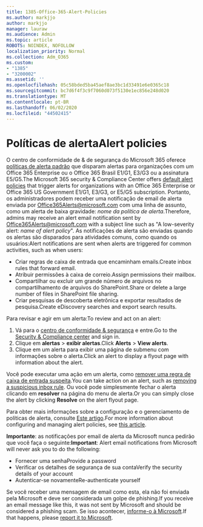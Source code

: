 ```yaml
---
title: 1385-Office-365-Alert-Policies
ms.author: markjjo
author: markjjo
manager: lauraw
ms.audience: Admin
ms.topic: article
ROBOTS: NOINDEX, NOFOLLOW
localization_priority: Normal
ms.collection: Adm_O365
ms.custom:
- "1385"
- "3200002"
ms.assetid: ''
ms.openlocfilehash: 05c58bded5ba45aef8ae3bc1d33491e6e0365c18
ms.sourcegitcommit: bc7d6f4f3c9f7060d073f5130e1ec856e248d020
ms.translationtype: MT
ms.contentlocale: pt-BR
ms.lasthandoff: 06/02/2020
ms.locfileid: "44502415"
---
```

# <a name="alert-policies"></a><span data-ttu-id="f5ae4-102">Políticas de alerta</span><span class="sxs-lookup"><span data-stu-id="f5ae4-102">Alert policies</span></span>

<span data-ttu-id="f5ae4-103">O centro de conformidade de & de segurança do Microsoft 365 oferece [políticas de alerta padrão](https://docs.microsoft.com/microsoft-365/compliance/alert-policies#default-alert-policies) que disparam alertas para organizações com um Office 365 Enterprise ou o Office 365 Brasil E1/G1, E3/G3 ou a assinatura E5/G5.</span><span class="sxs-lookup"><span data-stu-id="f5ae4-103">The Microsoft 365 security & Compliance Center offers [default alert policies](https://docs.microsoft.com/microsoft-365/compliance/alert-policies#default-alert-policies) that trigger alerts for organizations with an Office 365 Enterprise or Office 365 US Government E1/G1, E3/G3, or E5/G5 subscription.</span></span> <span data-ttu-id="f5ae4-104">Portanto, os administradores podem receber uma notificação de email de alerta enviada por Office365Alerts@microsoft.com com uma linha de assunto, como um alerta de baixa gravidade: *nome da política de alerta*.</span><span class="sxs-lookup"><span data-stu-id="f5ae4-104">Therefore, admins may receive an alert email notification sent by Office365Alerts@microsoft.com with a subject line such as "A low-severity alert: *name of alert policy*".</span></span> <span data-ttu-id="f5ae4-105">As notificações de alerta são enviadas quando os alertas são disparados para atividades comuns, como quando os usuários:</span><span class="sxs-lookup"><span data-stu-id="f5ae4-105">Alert notifications are sent when alerts are triggered for common activities, such as when users:</span></span>

- <span data-ttu-id="f5ae4-106">Criar regras de caixa de entrada que encaminham emails.</span><span class="sxs-lookup"><span data-stu-id="f5ae4-106">Create inbox rules that forward email.</span></span>
- <span data-ttu-id="f5ae4-107">Atribuir permissões à caixa de correio.</span><span class="sxs-lookup"><span data-stu-id="f5ae4-107">Assign permissions their mailbox.</span></span>
- <span data-ttu-id="f5ae4-108">Compartilhar ou excluir um grande número de arquivos no compartilhamento de arquivos do SharePoint.</span><span class="sxs-lookup"><span data-stu-id="f5ae4-108">Share or delete a large number of files in SharePoint file sharing.</span></span>
- <span data-ttu-id="f5ae4-109">Criar pesquisas de descoberta eletrônica e exportar resultados de pesquisa.</span><span class="sxs-lookup"><span data-stu-id="f5ae4-109">Create eDiscovery searches and export search results.</span></span>

<span data-ttu-id="f5ae4-110">Para revisar e agir em um alerta:</span><span class="sxs-lookup"><span data-stu-id="f5ae4-110">To review and act on an alert:</span></span>

1. <span data-ttu-id="f5ae4-111">Vá para o [centro de conformidade & segurança](https://protection.office.com) e entre.</span><span class="sxs-lookup"><span data-stu-id="f5ae4-111">Go to the [Security & Compliance center](https://protection.office.com) and sign in.</span></span>
2. <span data-ttu-id="f5ae4-112">Clique em **alertas**  >  **exibir alertas**.</span><span class="sxs-lookup"><span data-stu-id="f5ae4-112">Click **Alerts** > **View alerts**.</span></span>
3. <span data-ttu-id="f5ae4-113">Clique em um alerta para exibir uma página de submenu com informações sobre o alerta.</span><span class="sxs-lookup"><span data-stu-id="f5ae4-113">Click an alert to display a flyout page with information about the alert.</span></span>

<span data-ttu-id="f5ae4-114">Você pode executar uma ação em um alerta, como [remover uma regra de caixa de entrada suspeita](https://docs.microsoft.com/microsoft-365/security/office-365-security/responding-to-a-compromised-email-account).</span><span class="sxs-lookup"><span data-stu-id="f5ae4-114">You can take action on an alert, such as [removing a suspicious inbox rule](https://docs.microsoft.com/microsoft-365/security/office-365-security/responding-to-a-compromised-email-account).</span></span> <span data-ttu-id="f5ae4-115">Ou você pode simplesmente fechar o alerta clicando em **resolver** na página do menu de alerta.</span><span class="sxs-lookup"><span data-stu-id="f5ae4-115">Or you can simply close the alert by clicking **Resolve** on the alert flyout page.</span></span>

<span data-ttu-id="f5ae4-116">Para obter mais informações sobre a configuração e o gerenciamento de políticas de alerta, consulte [Este artigo](https://docs.microsoft.com/microsoft-365/compliance/alert-policies).</span><span class="sxs-lookup"><span data-stu-id="f5ae4-116">For more information about configuring and managing alert policies, see  [this article](https://docs.microsoft.com/microsoft-365/compliance/alert-policies).</span></span>

<span data-ttu-id="f5ae4-117">**Importante**: as notificações por email de alerta da Microsoft nunca pedirão que você faça o seguinte:</span><span class="sxs-lookup"><span data-stu-id="f5ae4-117">**Important**: Alert email notifications from Microsoft will never ask you to do the following:</span></span>

- <span data-ttu-id="f5ae4-118">Fornecer uma senha</span><span class="sxs-lookup"><span data-stu-id="f5ae4-118">Provide a password</span></span>
- <span data-ttu-id="f5ae4-119">Verificar os detalhes de segurança de sua conta</span><span class="sxs-lookup"><span data-stu-id="f5ae4-119">Verify the security details of your account</span></span>
- <span data-ttu-id="f5ae4-120">Autenticar-se novamente</span><span class="sxs-lookup"><span data-stu-id="f5ae4-120">Re-authenticate yourself</span></span>

<span data-ttu-id="f5ae4-121">Se você receber uma mensagem de email como esta, ela não foi enviada pela Microsoft e deve ser considerada um golpe de phishing.</span><span class="sxs-lookup"><span data-stu-id="f5ae4-121">If you receive an email message like this, it was not sent by Microsoft and should be considered a phishing scam.</span></span> <span data-ttu-id="f5ae4-122">Se isso acontecer, [informe-o à Microsoft](https://docs.microsoft.com/microsoft-365/security/office-365-security/report-junk-email-and-phishing-scams-in-outlook-on-the-web-eop).</span><span class="sxs-lookup"><span data-stu-id="f5ae4-122">If that happens, please [report it to Microsoft](https://docs.microsoft.com/microsoft-365/security/office-365-security/report-junk-email-and-phishing-scams-in-outlook-on-the-web-eop).</span></span>